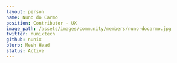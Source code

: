 ```yaml
---
layout: person
name: Nuno do Carmo
position: Contributor - UX
image_path: /assets/images/community/members/nuno-docarmo.jpg
twitter: nunixtech
github: nunix
blurb: Mesh Head
status: Active
---
```

